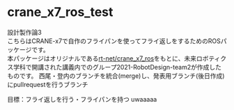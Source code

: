 # crane_x7_ros_test
設計製作論3 
<br>
こちらはCRANE-x7で自作のフライパンを使ってフライ返しをするためのROSパッケージです。
<br>
本パッケージはオリジナルである[rt-net/crane_x7_ros](https://github.com/rt-net/crane_x7_ros)をもとに、未来ロボティクス学科で開講された講義内でのグループ2021-RobotDesign-team2が作成したものです。
西尾・登内のブランチを統合(merge)し、発表用ブランチ(後日作成)にpullrequestを行うブランチ

目標：フライ返しを行う・フライパンを持つ
uwaaaaa  
